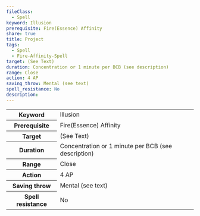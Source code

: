 ```yaml
---
fileClass:
  - Spell
keyword: Illusion
prerequisite: Fire(Essence) Affinity
share: true
title: Project
tags:
  - Spell
  - Fire-Affinity-Spell
target: (See Text)
duration: Concentration or 1 minute per BCB (see description)
range: Close
action: 4 AP
saving_throw: Mental (see text)
spell_resistance: No
description: 
---
```

<p><span style="overflow-x: auto;"><table><tbody><tr><th>Keyword</th><td>Illusion</td></tr><tr><th>Prerequisite</th><td>Fire(Essence) Affinity</td></tr><tr><th>Target</th><td>(See Text)</td></tr><tr><th>Duration</th><td>Concentration or 1 minute per BCB (see description)</td></tr><tr><th>Range</th><td>Close</td></tr><tr><th>Action</th><td>4 AP</td></tr><tr><th>Saving throw</th><td>Mental (see text)</td></tr><tr><th>Spell resistance</th><td>No</td></tr></tbody></table></span></p>